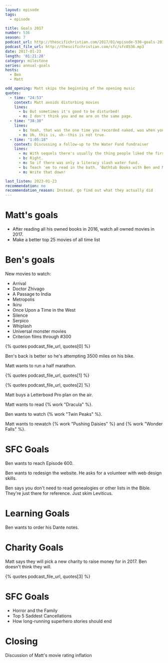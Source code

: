 ```yaml
---
layout: episode
tags:
  - episode

title: Goals 2017
number: 536
season: 7
podcast_url: http://thescifichristian.com/2017/01/episode-536-goals-2017/
podcast_file_url: http://thescifichristian.com/sfc/sfc0536.mp3
date: 2017-01-23
length: '01:21:28'
category: milestone
series: annual-goals
hosts:
  - Ben
  - Matt

odd_opening: Matt skips the beginning of the opening music
quotes:
  - time: "24:53"
    context: Matt avoids disturbing movies
    lines:
      - b: But sometimes it's good to be disturbed!
      - m: I don't think you and me are on the same page.
  - time: "38:38"
    lines:
      - b: Yeah, that was the one time you recorded naked, was when you finished your marathon and recorded The Life Report.
      - m: Uh, this is, uh--this is not true.
  - time: "1:05:18"
    context: Discussing a follow-up to the Water Fund fundraiser
    lines:
      - m: With sequels there's usually the thing people liked the first time but just ramped up.
      - b: Right.
      - m: So if there was only a literacy slash water fund.
      - b: Teach 'em to read in the bath. 'Bathtub Books with Ben and Matt'.
      - m: Write that down!

last_listen: 2023-01-23
recommendation: no
recommendation_reason: Instead, go find out what they actually did
---
```


# Matt's goals
- After reading all his owned books in 2016, watch all owned movies in 2017.
- Make a better top 25 movies of all time list

# Ben's goals
New movies to watch:
- Arrival
- Doctor Zhivago
- A Passage to India
- Metropolis
- Ikiru
- Once Upon a Time in the West
- Silence
- Serpico
- Whiplash
- Universal monster movies
- Criterion films through #300

{% quotes podcast_file_url, quotes[0] %}

Ben's back is better so he's attempting 3500 miles on his bike.

Matt wants to run a half marathon.

{% quotes podcast_file_url, quotes[1] %}

{% quotes podcast_file_url, quotes[2] %}

Matt buys a Letterboxd Pro plan on the air.

Matt wants to read {% work "Dracula" %}.

Ben wants to watch {% work "Twin Peaks" %}.

Matt wants to rewatch {% work "Pushing Daisies" %} and {% work "Wonder Falls" %}.

# SFC Goals
Ben wants to reach Episode 600.

Ben wants to redesign the website. He asks for a volunteer with web design skills.

Ben says you don't need to read genealogies or other lists in the Bible. They're just there for reference. Just skim Leviticus.

# Learning Goals
Ben wants to order his Dante notes.

# Charity Goals
Matt says they will pick a new charity to raise money for in 2017. Ben doesn't think they will.

{% quotes podcast_file_url, quotes[3] %}

# SFC Goals
- Horror and the Family
- Top 5 Saddest Cancellations
- How long-running superhero stories should end

# Closing
Discussion of Matt's movie rating inflation